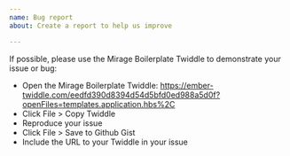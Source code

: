 ```yaml
---
name: Bug report
about: Create a report to help us improve

---
```


If possible, please use the Mirage Boilerplate Twiddle to demonstrate your issue or bug:

- Open the Mirage Boilerplate Twiddle: https://ember-twiddle.com/eedfd390d8394d54d5bfd0ed988a5d0f?openFiles=templates.application.hbs%2C
- Click File > Copy Twiddle
- Reproduce your issue
- Click File > Save to Github Gist
- Include the URL to your Twiddle in your issue
